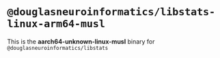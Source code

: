 # `@douglasneuroinformatics/libstats-linux-arm64-musl`

This is the **aarch64-unknown-linux-musl** binary for `@douglasneuroinformatics/libstats`
